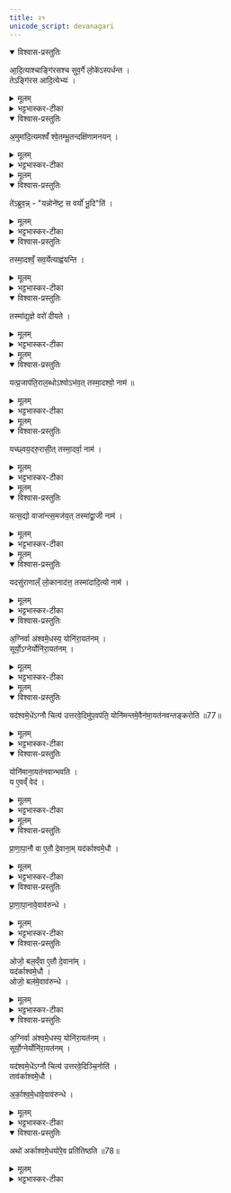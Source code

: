 ```yaml
---
title: २१
unicode_script: devanagari
---
```



<details open><summary>विश्वास-प्रस्तुतिः</summary>

आ॒दि॒त्याश्चाङ्गि॑रसश्च सुव॒र्गे लो॒के॑ऽस्पर्धन्त ।   
तेऽङ्गि॑रस आदि॒त्येभ्यः॑ ।   
</details>

<details><summary>मूलम्</summary>

आ॒दि॒त्याश्चाङ्गि॑रसश्च सुव॒र्गे लो॒के॑ऽस्पर्धन्त ।   
तेऽङ्गि॑रस आदि॒त्येभ्यः॑ ।   
</details>

<details><summary>भट्टभास्कर-टीका</summary>

1आदित्याश्चेत्यादि ॥ सुवर्ग इति निमित्तात्सप्तमी ।   
</details>

<details open><summary>विश्वास-प्रस्तुतिः</summary>

अ॒मुमा॑दि॒त्यमश्वँ॑ श्वे॒तम्भू॒तन्दक्षि॑णामनयन् ।   
</details>

<details><summary>मूलम्</summary>

अ॒मुमा॑दि॒त्यमश्वँ॑ श्वे॒तम्भू॒तन्दक्षि॑णामनयन् ।   
</details>

<details><summary>भट्टभास्कर-टीका</summary>

अमुमिति । असौ दृश्यमान आदित्य श्वेतोऽश्वोऽभवत् । तं तथाभूतं आदित्यात्मानं अश्वं आदित्येभ्यो दक्षिणामनयन्नङ्गिरसः ।   
</details>


<details><summary>मूलम्</summary>

ते॑ऽब्रुवन् ।   
यन्नोने॑ष्ट ।   
स वर्यो॑ भू॒दिति॑ ।   
</details>

<details open><summary>विश्वास-प्रस्तुतिः</summary>

ते॑ऽब्रुव॒न्न् - "यन्नोने॑ष्ट॒ स वर्यो॑ भू॒दि"ति॑ ।   
</details>

<details><summary>मूलम्</summary>

ते॑ऽब्रुव॒न्न् - "यन्नोने॑ष्ट॒ स वर्यो॑ भू॒दि"ति॑ ।   
</details>

<details><summary>भट्टभास्कर-टीका</summary>

अथ त आदित्या अब्रुवन् - यमश्वं नोऽस्माकं अनेष्ट नीतवन्तः स्थ स वर्यो वरणीयोऽभूत् भवत्विति । छान्दसो लुङ् ।   
</details>

<details open><summary>विश्वास-प्रस्तुतिः</summary>

तस्मा॒दश्वँ॒ सव॒र्येत्याह्व॑यन्ति ।   
</details>

<details><summary>मूलम्</summary>

तस्मा॒दश्वँ॒ सव॒र्येत्याह्व॑यन्ति ।   
</details>

<details><summary>भट्टभास्कर-टीका</summary>

तस्मादश्वं सान्त्वनादौ सवर्येत्याह्वयन्ति । वर्यैरुत्कृष्टैर्गुणैस्सहितः सवर्य इति भावः । यस्मादेवमङ्गिरोभिः दत्तस्याश्वस्य वरणीयत्वमभूत् >
</details>

<details open><summary>विश्वास-प्रस्तुतिः</summary>

तस्मा॑द्य॒ज्ञे वरो॑ दीयते ।   
</details>

<details><summary>मूलम्</summary>

तस्मा॑द्य॒ज्ञे वरो॑ दीयते ।   
</details>

<details><summary>भट्टभास्कर-टीका</summary>

तस्माद्यज्ञे वरो वरणीयं द्रव्यं दक्षिणात्वेन दीयते ॥
</details>


<details><summary>मूलम्</summary>

यत्प्र॒जाप॑ति॒राल॒ब्धोऽश्वोऽभ॑वत् ।   
तस्मा॒दश्वो॒ नाम॑ ॥76॥   
</details>

<details open><summary>विश्वास-प्रस्तुतिः</summary>

यत्प्र॒जाप॑ति॒राल॒ब्धोऽश्वोऽभ॑व॒त् तस्मा॒दश्वो॒ नाम॑ ॥  
</details>

<details><summary>मूलम्</summary>

यत्प्र॒जाप॑ति॒राल॒ब्धोऽश्वोऽभ॑व॒त् तस्मा॒दश्वो॒ नाम॑ ॥  
</details>

<details><summary>भट्टभास्कर-टीका</summary>

2यदित्यादि ॥ देवैरालब्धः प्रजापतिः यस्मादश्वोऽभवत् तस्मादश्व आसीत् प्रजापतिरश्वत्वाद्व्यापकत्वादश्व इति भावः । 'अशू व्याप्तौ' औणादिकः क्वन्प्रत्ययः ।   
</details>


<details><summary>मूलम्</summary>

यच्छ्वय॒दरु॒रासी॑त् ।   
तस्मा॒दर्वा॒ नाम॑ ।   
</details>

<details open><summary>विश्वास-प्रस्तुतिः</summary>

यच्छ्वय॒दरु॒रासी॒त् तस्मा॒दर्वा॒ नाम॑ ।   
</details>

<details><summary>मूलम्</summary>

यच्छ्वय॒दरु॒रासी॒त् तस्मा॒दर्वा॒ नाम॑ ।   
</details>

<details><summary>भट्टभास्कर-टीका</summary>

यच्छ्वयदिति । 'प्रजापतेरक्ष्यश्वयत्' इति यस्मात्तस्याक्षि श्वयत् शूनं भवत् अरुर्व्यथाहेतुरासीत् तस्मादर्वाऽभवदश्वः । अर्तेरुसि अरुः । तत एव वनिपि अर्वा ।   
</details>


<details><summary>मूलम्</summary>

यत्स॒द्यो वाजा॑न्त्स॒मज॑यत् ।   
तस्मा॑द्वा॒जी नाम॑ ।   
</details>

<details open><summary>विश्वास-प्रस्तुतिः</summary>

यत्स॒द्यो वाजा॑न्त्स॒मज॑य॒त्  तस्मा॑द्वा॒जी नाम॑ ।   
</details>

<details><summary>मूलम्</summary>

यत्स॒द्यो वाजा॑न्त्स॒मज॑य॒त्  तस्मा॑द्वा॒जी नाम॑ ।   
</details>

<details><summary>भट्टभास्कर-टीका</summary>

यत्सद्य इति । सद्यः जातमात्र एव वाजान् अन्नानि समजयत् आजिजयेनाहरत् तस्मात् वाजी अन्नवान् ।   
</details>


<details><summary>मूलम्</summary>

यदसु॑राणाल्ँ लो॒कानाद॑त्त ।   
तस्मा॑दादि॒त्यो नाम॑ ।   
</details>

<details open><summary>विश्वास-प्रस्तुतिः</summary>

यदसु॑राणाल्ँ लो॒कानाद॑त्त॒ तस्मा॑दादि॒त्यो नाम॑ ।   
</details>

<details><summary>मूलम्</summary>

यदसु॑राणाल्ँ लो॒कानाद॑त्त॒ तस्मा॑दादि॒त्यो नाम॑ ।   
</details>

<details><summary>भट्टभास्कर-टीका</summary>

आदित्य इति । असुरैरार्जितान् लोकान् अश्व आदित्यो भूत्वा असुरान् जित्वा देवार्थमादत्त तस्मादादानादादित्यः । आदानमादितिः । छान्दसमित्त्वम् । तदर्हतीति 'छन्दसि च' इति यः ॥
</details>

<details open><summary>विश्वास-प्रस्तुतिः</summary>

अ॒ग्निर्वा अ॑श्वमे॒धस्य॒ योनि॑रा॒यत॑नम् ।  
सूर्यो॒ऽग्नेर्योनि॑रा॒यत॑नम् ।  
</details>

<details><summary>मूलम्</summary>

अ॒ग्निर्वा अ॑श्वमे॒धस्य॒ योनि॑रा॒यत॑नम् ।  
सूर्यो॒ऽग्नेर्योनि॑रा॒यत॑नम् ।  
</details>

<details><summary>भट्टभास्कर-टीका</summary>

3अश्वमेधस्याग्निर्योनिः कारणं, तेनात्मलाभात् आयतनं स्थानं च अग्निरश्वमेधस्य, अग्निं चित्वा तत्र करणात् । तस्याप्यग्नेः सूर्यो योनिः 'सूर्यस्त्वा पुरस्तात्पातु' इति मन्त्रात् । तदधीनत्वादग्नेः सूर्य आयतनं 'उद्यन्तं वावाऽदित्यमग्निरनु समारोहति' इति दर्शनात् ।   
</details>


<details><summary>मूलम्</summary>

यद॑श्वमे॒धे॑ऽग्नौ चित्य॑ उत्तरवे॒दिमु॑प॒वप॑ति ।   
योनि॑मन्तमे॒वैन॑मा॒यत॑नवन्तङ्करोति ॥77॥   
</details>

<details open><summary>विश्वास-प्रस्तुतिः</summary>

यद॑श्वमे॒धे॑ऽग्नौ चित्य॑ उत्तरवे॒दिमु॑प॒वप॑ति॒ योनि॑मन्तमे॒वैन॑मा॒यत॑नवन्तङ्करोति ॥77॥  
</details>

<details><summary>मूलम्</summary>

यद॑श्वमे॒धे॑ऽग्नौ चित्य॑ उत्तरवे॒दिमु॑प॒वप॑ति॒ योनि॑मन्तमे॒वैन॑मा॒यत॑नवन्तङ्करोति ॥77॥  
</details>

<details><summary>भट्टभास्कर-टीका</summary>

तत्र चित्येऽग्नौ उत्तरवेद्युपवपनादुपस्थानात् एनं उत्तरवेद्यां क्रियमाणमश्वमेधं योनिमन्तं आयतनवन्तं च करोति ।   
</details>

<details open><summary>विश्वास-प्रस्तुतिः</summary>

योनि॑माना॒यत॑नवान्भवति ।   
य ए॒वव्ँ वेद॑ ।   
</details>

<details><summary>मूलम्</summary>

योनि॑माना॒यत॑नवान्भवति ।   
य ए॒वव्ँ वेद॑ ।   
</details>

<details><summary>भट्टभास्कर-टीका</summary>

एवं वेदिता च तथा भवति ॥
</details>


<details><summary>मूलम्</summary>

प्रा॒णा॒पा॒नौ वा ए॒तौ दे॒वाना॑म् ।   
यद॑र्काश्वमे॒धौ ।   
</details>

<details open><summary>विश्वास-प्रस्तुतिः</summary>

प्रा॒णा॒पा॒नौ वा ए॒तौ दे॒वाना॒म् यद॑र्काश्वमे॒धौ ।  
</details>

<details><summary>मूलम्</summary>

प्रा॒णा॒पा॒नौ वा ए॒तौ दे॒वाना॒म् यद॑र्काश्वमे॒धौ ।  
</details>

<details><summary>भट्टभास्कर-टीका</summary>

4अथ 'सूर्योऽग्रेर्योनिः' हति यदुक्तं तत्प्रयोजनमाह - प्राणापानाविति ॥ देवानां प्राणापानस्थानीयावर्काश्वमेधौ आदित्यश्चाग्निश्च । अर्क आदित्यः, अश्वमेधोऽग्निः । कारणे कार्यशब्दः ।   
</details>

<details open><summary>विश्वास-प्रस्तुतिः</summary>

प्रा॒णा॒पा॒नावे॒वाव॑रुन्धे ।   
</details>

<details><summary>मूलम्</summary>

प्रा॒णा॒पा॒नावे॒वाव॑रुन्धे ।   
</details>

<details><summary>भट्टभास्कर-टीका</summary>

तयोरुपरि अश्वमेधस्य कर्ता प्राणापानाववरुन्धे ।   
</details>

<details open><summary>विश्वास-प्रस्तुतिः</summary>

ओजो॒ बल॒व्ँवा ए॒तौ दे॒वाना॑म् ।   
यद॑र्काश्वमे॒धौ ।   
ओजो॒ बल॑मे॒वाव॑रुन्धे ।   
</details>

<details><summary>मूलम्</summary>

ओजो॒ बल॒व्ँवा ए॒तौ दे॒वाना॑म् ।   
यद॑र्काश्वमे॒धौ ।   
ओजो॒ बल॑मे॒वाव॑रुन्धे ।   
</details>

<details><summary>भट्टभास्कर-टीका</summary>

ओजो बलस्थानीयादोजो बलावरोधः ॥
</details>

<details open><summary>विश्वास-प्रस्तुतिः</summary>

अ॒ग्निर्वा अ॑श्वमे॒धस्य॒ योनि॑रा॒यत॑नम् ।   
सूर्यो॒ग्नेर्योनि॑रा॒यत॑नम् ।   

यद॑श्वमे॒धे॑ऽग्नौ चित्य॑ उत्तरवे॒दिञ्चि॒नोति॑ ।   
ताव॑र्काश्वमे॒धौ ।   

अ॒र्का॒श्व॒मे॒धावे॒वाव॑रुन्धे ।   
</details>

<details><summary>मूलम्</summary>

अ॒ग्निर्वा अ॑श्वमे॒धस्य॒ योनि॑रा॒यत॑नम् ।   
सूर्यो॒ग्नेर्योनि॑रा॒यत॑नम् ।   

यद॑श्वमे॒धे॑ऽग्नौ चित्य॑ उत्तरवे॒दिञ्चि॒नोति॑ ।   
ताव॑र्काश्वमे॒धौ ।   

अ॒र्का॒श्व॒मे॒धावे॒वाव॑रुन्धे ।   
</details>

<details><summary>भट्टभास्कर-टीका</summary>

5कौ पुनरर्काश्वमेधौ? को वा तयोरर्काश्वमेधान्वयः? इत्याह - अग्निर्वा इत्यादि ॥ व्याख्यातम् । तत्र चित्याग्नेरुपर्युत्तरवेदिचित्यात्मनोऽग्रेः करणात् द्वौ चित्याग्री अर्काश्वमेधौ भवतः । तयोरुपरि यजनादग्न्यादित्ययोरवरोधो विधेयीकरणम् ।   
</details>

<details open><summary>विश्वास-प्रस्तुतिः</summary>

अथो॑ अर्काश्वमे॒धयो॑रे॒व प्रति॑तिष्ठति ॥78॥  
</details>

<details><summary>मूलम्</summary>

अथो॑ अर्काश्वमे॒धयो॑रे॒व प्रति॑तिष्ठति ॥78॥  
</details>

<details><summary>भट्टभास्कर-टीका</summary>

अपि च तयोः प्रतिष्ठितश्च भवति ॥

इति तृतीये नवमे एकविंशोऽनुवाकः ॥  

</details>

